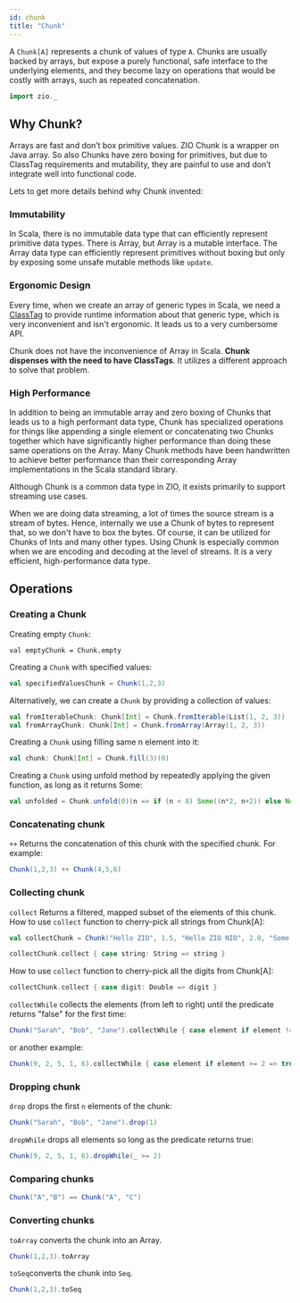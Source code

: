 ```yaml
---
id: chunk
title: "Chunk"
---
```

A `Chunk[A]` represents a chunk of values of type `A`. Chunks are usually backed by arrays, but expose a purely functional, safe interface to the underlying elements, and they become lazy on operations that would be costly with arrays, such as repeated concatenation.

```scala mdoc
import zio._
```

## Why Chunk?
Arrays are fast and don’t box primitive values. ZIO Chunk is a wrapper on Java array. So also Chunks have zero boxing for primitives, but due to ClassTag requirements and mutability, they are painful to use and don’t integrate well into functional code.

Lets to get more details behind why Chunk invented:

### Immutability
In Scala, there is no immutable data type that can efficiently represent primitive data types. There is Array, but Array is a mutable interface. The Array data type can efficiently represent primitives without boxing but only by exposing some unsafe mutable methods like `update`.

### Ergonomic Design
Every time, when we create an array of generic types in Scala, we need a [ClassTag](https://www.scala-lang.org/api/current/scala/reflect/ClassTag.html) to provide runtime information about that generic type, which is very inconvenient and isn't ergonomic. It leads us to a very cumbersome API.

Chunk does not have the inconvenience of Array in Scala. **Chunk dispenses with the need to have ClassTags**. It utilizes a different approach to solve that problem. 

### High Performance
In addition to being an immutable array and zero boxing of Chunks that leads us to a high performant data type, Chunk has specialized operations for things like appending a single element or concatenating two Chunks together which have significantly higher performance than doing these same operations on the Array. Many Chunk methods have been handwritten to achieve better performance than their corresponding Array implementations in the Scala standard library.

Although Chunk is a common data type in ZIO, it exists primarily to support streaming use cases. 

When we are doing data streaming, a lot of times the source stream is a stream of bytes. Hence, internally we use a Chunk of bytes to represent that, so we don't have to box the bytes. Of course, it can be utilized for Chunks of Ints and many other types. Using Chunk is especially common when we are encoding and decoding at the level of streams. It is a very efficient, high-performance data type. 

## Operations

### Creating a Chunk

Creating empty `Chunk`:
```
val emptyChunk = Chunk.empty
```

Creating a `Chunk` with specified values:
```scala mdoc
val specifiedValuesChunk = Chunk(1,2,3)
```

Alternatively, we can create a `Chunk` by providing a collection of values:
```scala mdoc
val fromIterableChunk: Chunk[Int] = Chunk.fromIterable(List(1, 2, 3))
val fromArrayChunk: Chunk[Int] = Chunk.fromArray(Array(1, 2, 3))
```

Creating a `Chunk` using filling same n element into it:
```scala mdoc
val chunk: Chunk[Int] = Chunk.fill(3)(0)
```

Creating a `Chunk` using unfold method by repeatedly applying the given function, as long as it returns Some:
```scala mdoc
val unfolded = Chunk.unfold(0)(n => if (n < 8) Some((n*2, n+2)) else None)
```

### Concatenating chunk

`++` Returns the concatenation of this chunk with the specified chunk. For example:

```scala mdoc
Chunk(1,2,3) ++ Chunk(4,5,6)
```

### Collecting chunk

`collect` Returns a filtered, mapped subset of the elements of this chunk.
How to use `collect` function to cherry-pick all strings from Chunk[A]:

```scala mdoc
val collectChunk = Chunk("Hello ZIO", 1.5, "Hello ZIO NIO", 2.0, "Some string", 2.5)

collectChunk.collect { case string: String => string }
```
How to use `collect` function to cherry-pick all the digits from Chunk[A]:

```scala mdoc
collectChunk.collect { case digit: Double => digit }
```

`collectWhile` collects the elements (from left to right) until the predicate returns "false" for the first time:

```scala mdoc
Chunk("Sarah", "Bob", "Jane").collectWhile { case element if element != "Bob" => true }
```
or another example:

```scala mdoc
Chunk(9, 2, 5, 1, 6).collectWhile { case element if element >= 2 => true }
```
### Dropping chunk

`drop` drops the first `n` elements of the chunk:

```scala mdoc
Chunk("Sarah", "Bob", "Jane").drop(1)
```

`dropWhile` drops all elements so long as the predicate returns true:

```scala mdoc
Chunk(9, 2, 5, 1, 6).dropWhile(_ >= 2)
```

### Comparing chunks

```scala mdoc
Chunk("A","B") == Chunk("A", "C")
```

### Converting chunks

`toArray` converts the chunk into an Array.

```scala mdoc:silent
Chunk(1,2,3).toArray
```

`toSeq`converts the chunk into `Seq`.

``` scala mdoc
Chunk(1,2,3).toSeq
```
 

